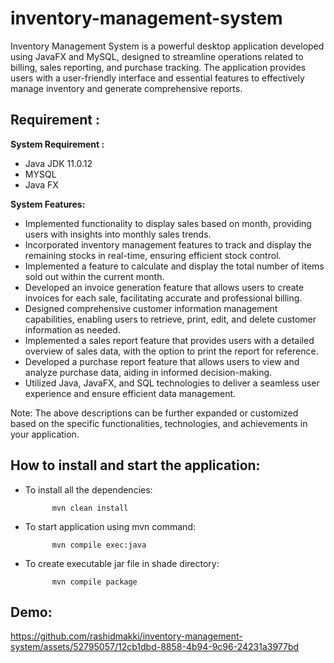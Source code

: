 # inventory-management-system
Inventory Management System is a powerful desktop application developed using JavaFX and MySQL, designed to streamline operations related to billing, sales reporting, and purchase tracking. The application provides users with a user-friendly interface and essential features to effectively manage inventory and generate comprehensive reports.

## Requirement :
**System Requirement :**
- Java JDK 11.0.12
- MYSQL
- Java FX
  
**System Features:**
- Implemented functionality to display sales based on month, providing users with insights into monthly sales trends.
- Incorporated inventory management features to track and display the remaining stocks in real-time, ensuring efficient stock control. 
- Implemented a feature to calculate and display the total number of items sold out within the current month. 
- Developed an invoice generation feature that allows users to create invoices for each sale, facilitating accurate and professional billing. 
- Designed comprehensive customer information management capabilities, enabling users to retrieve, print, edit, and delete customer information as needed. 
- Implemented a sales report feature that provides users with a detailed overview of sales data, with the option to print the report for reference. 
- Developed a purchase report feature that allows users to view and analyze purchase data, aiding in informed decision-making. 
- Utilized Java, JavaFX, and SQL technologies to deliver a seamless user experience and ensure efficient data management.

Note: The above descriptions can be further expanded or customized based on the specific functionalities, technologies, and achievements in your application.

## How to install and start the application:

- To install all the dependencies:

            mvn clean install
            
- To start application using mvn command:

            mvn compile exec:java
           
- To create executable jar file in shade directory:

            mvn compile package
           
## Demo:

https://github.com/rashidmakki/inventory-management-system/assets/52795057/12cb1dbd-8858-4b94-9c96-24231a3977bd



